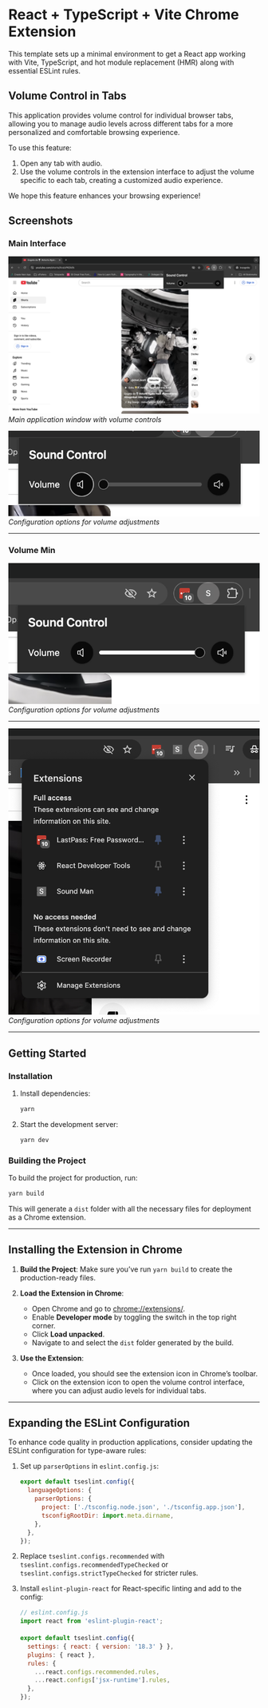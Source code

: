 # React + TypeScript + Vite Chrome Extension

This template sets up a minimal environment to get a React app working with Vite, TypeScript, and hot module replacement (HMR) along with essential ESLint rules.

## Volume Control in Tabs

This application provides volume control for individual browser tabs, allowing you to manage audio levels across different tabs for a more personalized and comfortable browsing experience.

To use this feature:

1. Open any tab with audio.
2. Use the volume controls in the extension interface to adjust the volume specific to each tab, creating a customized audio experience.

We hope this feature enhances your browsing experience!

## Screenshots

### Main Interface

![Main Interface](./screenshots/1.png)
_Main application window with volume controls_

![Volume Min](./screenshots/2.png)
_Configuration options for volume adjustments_

---

### Volume Min

![Volume Min](./screenshots/3.png)
_Configuration options for volume adjustments_

---

![Volume Min](./screenshots/4.png)
_Configuration options for volume adjustments_

---

## Getting Started

### Installation

1. Install dependencies:

   ```bash
   yarn
   ```

2. Start the development server:
   ```bash
   yarn dev
   ```

### Building the Project

To build the project for production, run:

```bash
yarn build
```

This will generate a `dist` folder with all the necessary files for deployment as a Chrome extension.

---

## Installing the Extension in Chrome

1. **Build the Project**:
   Make sure you’ve run `yarn build` to create the production-ready files.

2. **Load the Extension in Chrome**:

   - Open Chrome and go to [chrome://extensions/](chrome://extensions/).
   - Enable **Developer mode** by toggling the switch in the top right corner.
   - Click **Load unpacked**.
   - Navigate to and select the `dist` folder generated by the build.

3. **Use the Extension**:
   - Once loaded, you should see the extension icon in Chrome’s toolbar.
   - Click on the extension icon to open the volume control interface, where you can adjust audio levels for individual tabs.

---

## Expanding the ESLint Configuration

To enhance code quality in production applications, consider updating the ESLint configuration for type-aware rules:

1. Set up `parserOptions` in `eslint.config.js`:

   ```js
   export default tseslint.config({
     languageOptions: {
       parserOptions: {
         project: ['./tsconfig.node.json', './tsconfig.app.json'],
         tsconfigRootDir: import.meta.dirname,
       },
     },
   });
   ```

2. Replace `tseslint.configs.recommended` with `tseslint.configs.recommendedTypeChecked` or `tseslint.configs.strictTypeChecked` for stricter rules.

3. Install `eslint-plugin-react` for React-specific linting and add to the config:

   ```js
   // eslint.config.js
   import react from 'eslint-plugin-react';

   export default tseslint.config({
     settings: { react: { version: '18.3' } },
     plugins: { react },
     rules: {
       ...react.configs.recommended.rules,
       ...react.configs['jsx-runtime'].rules,
     },
   });
   ```
